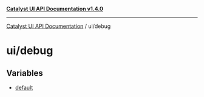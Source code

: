 [**Catalyst UI API Documentation v1.4.0**](../../README.md)

---

[Catalyst UI API Documentation](../../README.md) / ui/debug

# ui/debug

## Variables

- [default](variables/default.md)
